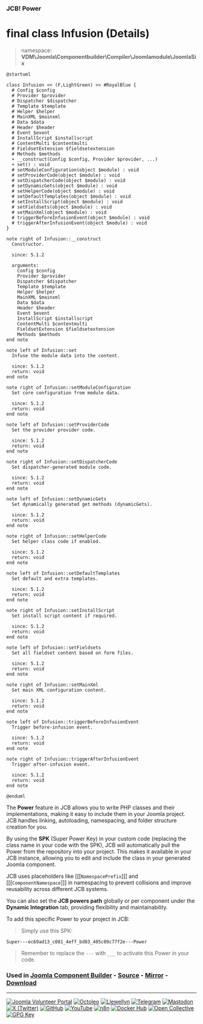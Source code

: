 ### JCB! Power
# final class Infusion (Details)
> namespace: **VDM\Joomla\Componentbuilder\Compiler\Joomlamodule\JoomlaSix**

```uml
@startuml

class Infusion << (F,LightGreen) >> #RoyalBlue {
  # Config $config
  # Provider $provider
  # Dispatcher $dispatcher
  # Template $template
  # Helper $helper
  # MainXML $mainxml
  # Data $data
  # Header $header
  # Event $event
  # InstallScript $installscript
  # ContentMulti $contentmulti
  # FieldsetExtension $fieldsetextension
  # Methods $methods
  + __construct(Config $config, Provider $provider, ...)
  + set() : void
  # setModuleConfiguration(object $module) : void
  # setProviderCode(object $module) : void
  # setDispatcherCode(object $module) : void
  # setDynamicGets(object $module) : void
  # setHelperCode(object $module) : void
  # setDefaultTemplates(object $module) : void
  # setInstallScript(object $module) : void
  # setFieldsets(object $module) : void
  # setMainXml(object $module) : void
  # triggerBeforeInfusionEvent(object $module) : void
  # triggerAfterInfusionEvent(object $module) : void
}

note right of Infusion::__construct
  Constructor.

  since: 5.1.2
  
  arguments:
    Config $config
    Provider $provider
    Dispatcher $dispatcher
    Template $template
    Helper $helper
    MainXML $mainxml
    Data $data
    Header $header
    Event $event
    InstallScript $installscript
    ContentMulti $contentmulti
    FieldsetExtension $fieldsetextension
    Methods $methods
end note

note left of Infusion::set
  Infuse the module data into the content.

  since: 5.1.2
  return: void
end note

note right of Infusion::setModuleConfiguration
  Set core configuration from module data.

  since: 5.1.2
  return: void
end note

note left of Infusion::setProviderCode
  Set the provider provider code.

  since: 5.1.2
  return: void
end note

note right of Infusion::setDispatcherCode
  Set dispatcher-generated module code.

  since: 5.1.2
  return: void
end note

note left of Infusion::setDynamicGets
  Set dynamically generated get methods (dynamicGets).

  since: 5.1.2
  return: void
end note

note right of Infusion::setHelperCode
  Set helper class code if enabled.

  since: 5.1.2
  return: void
end note

note left of Infusion::setDefaultTemplates
  Set default and extra templates.

  since: 5.1.2
  return: void
end note

note right of Infusion::setInstallScript
  Set install script content if required.

  since: 5.1.2
  return: void
end note

note left of Infusion::setFieldsets
  Set all fieldset content based on form files.

  since: 5.1.2
  return: void
end note

note right of Infusion::setMainXml
  Set main XML configuration content.

  since: 5.1.2
  return: void
end note

note left of Infusion::triggerBeforeInfusionEvent
  Trigger before-infusion event.

  since: 5.1.2
  return: void
end note

note right of Infusion::triggerAfterInfusionEvent
  Trigger after-infusion event.

  since: 5.1.2
  return: void
end note

@enduml
```

The **Power** feature in JCB allows you to write PHP classes and their implementations,
making it easy to include them in your Joomla project. JCB handles linking, autoloading,
namespacing, and folder structure creation for you.

By using the **SPK** (Super Power Key) in your custom code (replacing the class name
in your code with the SPK), JCB will automatically pull the Power from the repository
into your project. This makes it available in your JCB instance, allowing you to edit
and include the class in your generated Joomla component.

JCB uses placeholders like [[[`NamespacePrefix`]]] and [[[`ComponentNamespace`]]] in
namespacing to prevent collisions and improve reusability across different JCB systems.

You can also set the **JCB powers path** globally or per component under the
**Dynamic Integration** tab, providing flexibility and maintainability.

To add this specific Power to your project in JCB:

> Simply use this SPK:
```
Super---ec69ad13_c081_4eff_bd03_405c09c77f2e---Power
```
> Remember to replace the `---` with `___` to activate this Power in your code.

### Used in [Joomla Component Builder](https://www.joomlacomponentbuilder.com) - [Source](https://git.vdm.dev/joomla/Component-Builder) - [Mirror](https://github.com/vdm-io/Joomla-Component-Builder) - [Download](https://git.vdm.dev/joomla/pkg-component-builder/releases)

---
[![Joomla Volunteer Portal](https://img.shields.io/badge/-Joomla-gold?logo=joomla)](https://volunteers.joomla.org/joomlers/1396-llewellyn-van-der-merwe "Join Llewellyn on the Joomla Volunteer Portal: Shaping the Future Together!") [![Octoleo](https://img.shields.io/badge/-Octoleo-black?logo=linux)](https://git.vdm.dev/octoleo "--quiet") [![Llewellyn](https://img.shields.io/badge/-Llewellyn-ffffff?logo=gitea)](https://git.vdm.dev/Llewellyn "Collaborate and Innovate with Llewellyn on Git: Building a Better Code Future!") [![Telegram](https://img.shields.io/badge/-Telegram-blue?logo=telegram)](https://t.me/Joomla_component_builder "Join Llewellyn and the Community on Telegram: Building Joomla Components Together!") [![Mastodon](https://img.shields.io/badge/-Mastodon-9e9eec?logo=mastodon)](https://joomla.social/@llewellyn "Connect and Engage with Llewellyn on Joomla Social: Empowering Communities, One Post at a Time!") [![X (Twitter)](https://img.shields.io/badge/-X-black?logo=x)](https://x.com/llewellynvdm "Join the Conversation with Llewellyn on X: Where Ideas Take Flight!") [![GitHub](https://img.shields.io/badge/-GitHub-181717?logo=github)](https://github.com/Llewellynvdm "Build, Innovate, and Thrive with Llewellyn on GitHub: Turning Ideas into Impact!") [![YouTube](https://img.shields.io/badge/-YouTube-ff0000?logo=youtube)](https://www.youtube.com/@OctoYou "Explore, Learn, and Create with Llewellyn on YouTube: Your Gateway to Inspiration!") [![n8n](https://img.shields.io/badge/-n8n-black?logo=n8n)](https://n8n.io/creators/octoleo "Effortless Automation and Impactful Workflows with Llewellyn on n8n!") [![Docker Hub](https://img.shields.io/badge/-Docker-grey?logo=docker)](https://hub.docker.com/u/llewellyn "Llewellyn on Docker: Containerize Your Creativity!") [![Open Collective](https://img.shields.io/badge/-Donate-green?logo=opencollective)](https://opencollective.com/joomla-component-builder "Donate towards JCB: Help Llewellyn financially so he can continue developing this great tool!") [![GPG Key](https://img.shields.io/badge/-GPG-blue?logo=gnupg)](https://git.vdm.dev/Llewellyn/gpg "Unlock Trust and Security with Llewellyn's GPG Key: Your Gateway to Verified Connections!")